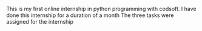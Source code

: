 This is my first online internship in python programming with codsoft.
I have done this internship for a duration of a month 
The three tasks were assigned for the internship
